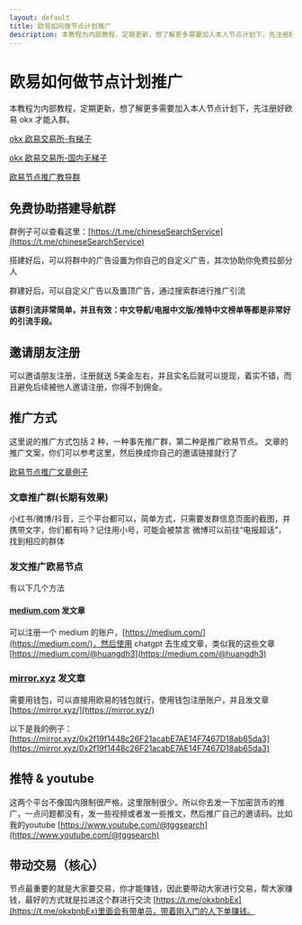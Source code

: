 ```yaml
---
layout: default
title: 欧易如何做节点计划推广
description: 本教程为内部教程，定期更新，想了解更多需要加入本人节点计划下，先注册好欧易 okx 才能入群。
---
```

# 欧易如何做节点计划推广
本教程为内部教程，定期更新，想了解更多需要加入本人节点计划下，先注册好欧易 okx 才能入群。

[okx 欧易交易所-有梯子](https://www.okx.com/join/39154880)

[okx 欧易交易所-国内无梯子](https://www.cnouyi.expert/join/39154880)

[欧易节点推广教导群](https://t.me/helpOkx12)

## 免费协助搭建导航群
群例子可以查看这里：[https://t.me/chineseSearchService](https://t.me/chineseSearchService)

搭建好后，可以将群中的广告设置为你自己的自定义广告，其次协助你免费拉部分人

群建好后，可以自定义广告以及置顶广告，通过搜索群进行推广引流

**该群引流非常简单，并且有效：中文导航/电报中文版/推特中文榜单等都是非常好的引流手段。**

## 邀请朋友注册
可以邀请朋友注册，注册就送 5美金左右，并且实名后就可以提现，着实不错，而且避免后续被他人邀请注册，你得不到佣金。
## 推广方式
这里说的推广方式包括 2 种，一种事先推广群，第二种是推广欧易节点。
文章的推广文案，你们可以参考这里，然后换成你自己的邀请链接就行了 

[欧易节点推广文章例子](https://tggsearch.github.io/okx)
### 文章推广群(长期有效果)
小红书/微博/抖音，三个平台都可以，简单方式，只需要发群信息页面的截图，并携带文字，你们都有吗？记住用小号，可能会被禁言
微博可以前往“电报超话”，找到相应的群体
### 发文推广欧易节点
有以下几个方法
#### [medium.com](https://medium.com/) 发文章
可以注册一个 medium 的账户，[https://medium.com/](https://medium.com/)，然后使用 chatgpt 去生成文章，类似我的这些文章 [https://medium.com/@huangdh3](https://medium.com/@huangdh3)

### [mirror.xyz](https://mirror.xyz) 发文章
需要用钱包，可以直接用欧易的钱包就行，使用钱包注册账户，并且发文章 [https://mirror.xyz/](https://mirror.xyz/)

以下是我的例子：[https://mirror.xyz/0x2f19f1448c26F21acabE7AE14F7467D18ab65da3](https://mirror.xyz/0x2f19f1448c26F21acabE7AE14F7467D18ab65da3)

## 推特 & youtube
这两个平台不像国内限制很严格，这里限制很少。所以你去发一下加密货币的推广，一点问题都没有，发一些视频或者发一些推文，然后推广自己的邀请码。比如我的youtube [https://www.youtube.com/@tggsearch](https://www.youtube.com/@tggsearch)

## 带动交易（核心）
节点最重要的就是大家要交易，你才能赚钱，因此要带动大家进行交易，帮大家赚钱，最好的方式就是拉进这个群进行交流 [https://t.me/okxbnbEx](https://t.me/okxbnbEx)里面会有带单员，带着刚入门的人下单赚钱。
